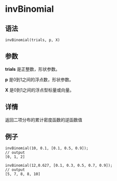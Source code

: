 # invBinomial

## 语法

`invBinomial(trials, p, X)`

## 参数

**trials** 是正整数，形状参数。

**p** 是0到1之间的浮点数，形状参数。

**X** 是0到1之间的浮点型标量或向量。

## 详情

返回二项分布的累计密度函数的逆函数值

## 例子

```
invBinomial(10, 0.1, [0.1, 0.5, 0.9]);
// output
[0, 1, 2]

invBinomial(12,0.627, [0.1, 0.3, 0.5, 0.7, 0.9]);
// output
[5, 7, 8, 8, 10]
```

